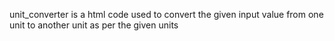 unit_converter is a html code used to convert the given input value from one unit to another unit as per the given units
